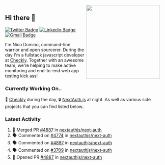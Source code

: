 <img align="right" src="https://user-images.githubusercontent.com/7415984/172472491-91b16eac-fa22-4ecf-92df-d687139fd1f9.gif" width="240" />

## Hi there 👋

[![Twitter Badge](https://img.shields.io/badge/-@ndom91-1ca0f1?style=flat-square&labelColor=1ca0f1&logo=twitter&logoColor=white&link=https://twitter.com/ndom91)](https://twitter.com/ndom91) [![Linkedin Badge](https://img.shields.io/badge/-ndom91-blue?style=flat-square&logo=Linkedin&logoColor=white&link=https://www.linkedin.com/in/ndom91/)](https://www.linkedin.com/in/ndom91/) [![Gmail Badge](https://img.shields.io/badge/-yo@ndo.dev-c14438?style=flat-square&logo=mail.ru&logoColor=white&link=mailto:yo@ndo.dev)](mailto:yo@ndo.dev)

I'm Nico Domino, command-line warrior and open sourcerer. During the day I'm a fullstack javascript developer at [Checkly](https://checklyhq.com). Together with an awesome team, we're helping to make active monitoring and end-to-end web app testing kick ass!

### Currently Working On..

🦝 [Checkly](https://checklyhq.com) during the day, 🔒 [NextAuth.js](https://github.com/nextauthjs/next-auth) at night. As well as various side projects that you can find listed below..

<!--START_SECTION_PROFILE_VIEWS:readme-info-->
<!--END_SECTION_PROFILE_VIEWS:readme-info-->

<!--START_SECTION_DAILY_COMMIT:readme-info-->
<!--END_SECTION_DAILY_COMMIT:readme-info-->

<!--START_SECTION_WEEKLY_COMMIT:readme-info-->
<!--END_SECTION_WEEKLY_COMMIT:readme-info-->

### Latest Activity

<!--START_SECTION:activity-->
1. 🎉 Merged PR [#4887](https://github.com/nextauthjs/next-auth/pull/4887) in [nextauthjs/next-auth](https://github.com/nextauthjs/next-auth)
2. 🗣 Commented on [#4774](https://github.com/nextauthjs/next-auth/issues/4774) in [nextauthjs/next-auth](https://github.com/nextauthjs/next-auth)
3. 🗣 Commented on [#4887](https://github.com/nextauthjs/next-auth/issues/4887) in [nextauthjs/next-auth](https://github.com/nextauthjs/next-auth)
4. 🗣 Commented on [#3709](https://github.com/nextauthjs/next-auth/issues/3709) in [nextauthjs/next-auth](https://github.com/nextauthjs/next-auth)
5. 💪 Opened PR [#4887](https://github.com/nextauthjs/next-auth/pull/4887) in [nextauthjs/next-auth](https://github.com/nextauthjs/next-auth)
<!--END_SECTION:activity-->
